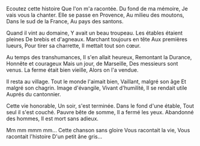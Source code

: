 Ecoutez cette histoire
Que l'on m'a racontée.
Du fond de ma mémoire,
Je vais vous la chanter.
Elle se passe en Provence,
Au milieu des moutons,
Dans le sud de la France,
Au pays des santons.

Quand il vint au domaine,
Y avait un beau troupeau.
Les étables étaient pleines
De brebis et d'agneaux.
Marchant toujours en tête
Aux premières lueurs,
Pour tirer sa charrette,
Il mettait tout son cœur.

Au temps des transhumances,
Il s'en allait heureux,
Remontant la Durance,
Honnête et courageux
Mais un jour, de Marseille,
Des messieurs sont venus.
La ferme était bien vieille,
Alors on l'a vendue.

Il resta au village.
Tout le monde l'aimait bien,
Vaillant, malgré son âge
Et malgré son chagrin.
Image d'évangile,
Vivant d'humilité,
Il se rendait utile
Auprés du cantonnier.

Cette vie honorable,
Un soir, s'est terminée.
Dans le fond d'une étable,
Tout seul il s'est couché.
Pauvre bête de somme,
Il a fermé les yeux.
Abandonné des hommes,
Il est mort sans adieux.

Mm mm mmm mm...
Cette chanson sans gloire
Vous racontait la vie,
Vous racontait l'histoire
D'un petit âne gris...